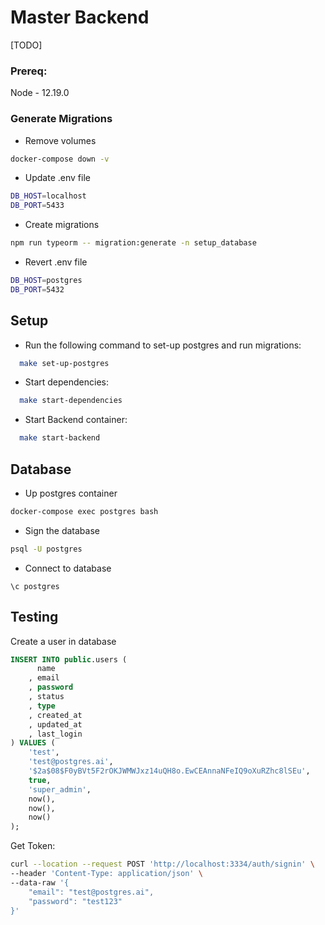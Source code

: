 # Master Backend

[TODO]

### Prereq:
Node - 12.19.0

### Generate Migrations

- Remove volumes
```bash
docker-compose down -v
```

- Update .env file
```bash
DB_HOST=localhost
DB_PORT=5433
```

- Create migrations
```bash
npm run typeorm -- migration:generate -n setup_database
```

- Revert .env file
```bash
DB_HOST=postgres
DB_PORT=5432
```

## Setup

- Run the following command to set-up postgres and run migrations:

```sh
  make set-up-postgres
```

- Start dependencies:

```sh
  make start-dependencies
```

- Start Backend container:

```sh
  make start-backend
```

## Database

- Up postgres container
```bash
docker-compose exec postgres bash
```

- Sign the database
```bash
psql -U postgres
```

- Connect to database
```
\c postgres
```

## Testing

Create a user in database

```sql
INSERT INTO public.users (
      name
    , email
    , password
    , status
    , type
    , created_at
    , updated_at
    , last_login
) VALUES (
    'test',
    'test@postgres.ai',
    '$2a$08$F0yBVt5F2rOKJWMWJxz14uQH8o.EwCEAnnaNFeIQ9oXuRZhc8lSEu',
    true,
    'super_admin',
    now(),
    now(),
    now()
);
```

Get Token:

```bash
curl --location --request POST 'http://localhost:3334/auth/signin' \
--header 'Content-Type: application/json' \
--data-raw '{
    "email": "test@postgres.ai",
    "password": "test123"
}'
```
